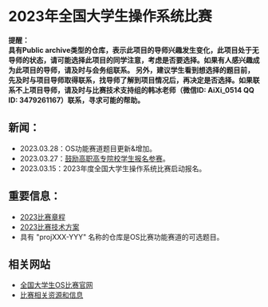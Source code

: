 # 2023年全国大学生操作系统比赛

**提醒：**  
**具有Public archive类型的仓库，表示此项目的导师兴趣发生变化，此项目处于无导师的状态，请可能选择此项目的同学注意，考虑是否要选择。如果有人感兴趣成为此项目的导师，请及时与会务组联系。  另外，建议学生看到想选择的题目前，先及时与项目导师取得联系，找导师了解到项目情况后，再决定是否选择。如果联系不上项目导师，请及时与比赛技术支持组的韩冰老师（微信ID: AiXi_0514 QQ ID: 3479261167）联系，寻求可能的帮助。**


## 新闻：
- 2023.03.28：OS功能赛道题目更新&增加。
- 2023.03.27：[鼓励高职高专院校学生报名参赛](https://os.educg.net/)。
- 2023.03.15：2023年度全国大学生操作系统比赛启动报名。

## 重要信息：
- [2023比赛章程](https://gitlab.eduxiji.net/csc-os/os2023/-/blob/master/OS-%E7%AB%A0%E7%A8%8B.pdf)
- [2023比赛技术方案](https://gitlab.eduxiji.net/csc-os/os2023/-/blob/master/OS-%E6%8A%80%E6%9C%AF%E6%96%B9%E6%A1%88.pdf)
- 具有 "projXXX-YYY" 名称的仓库是OS比赛功能赛道的可选题目。

## 相关网站
- [全国大学生OS比赛官网](https://os.educg.net/)
- [比赛相关资源和信息](https://github.com/oscomp/os-competition-info)
